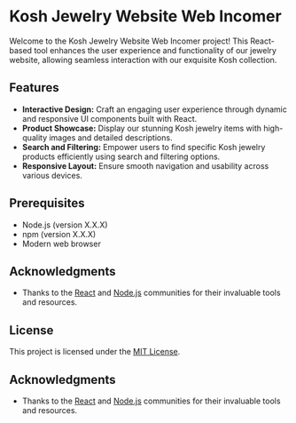 # Kosh Jewelry Website Web Incomer

Welcome to the Kosh Jewelry Website Web Incomer project! This React-based tool enhances the user experience and functionality of our jewelry website, allowing seamless interaction with our exquisite Kosh collection.

## Features

- **Interactive Design:** Craft an engaging user experience through dynamic and responsive UI components built with React.
- **Product Showcase:** Display our stunning Kosh jewelry items with high-quality images and detailed descriptions.
- **Search and Filtering:** Empower users to find specific Kosh jewelry products efficiently using search and filtering options.
- **Responsive Layout:** Ensure smooth navigation and usability across various devices.

## Prerequisites

- Node.js (version X.X.X)
- npm (version X.X.X)
- Modern web browser

## Acknowledgments

- Thanks to the [React](https://reactjs.org/) and [Node.js](https://nodejs.org/) communities for their invaluable tools and resources.

## License

This project is licensed under the [MIT License](LICENSE.md).


## Acknowledgments

- Thanks to the [React](https://reactjs.org/) and [Node.js](https://nodejs.org/) communities for their invaluable tools and resources.

